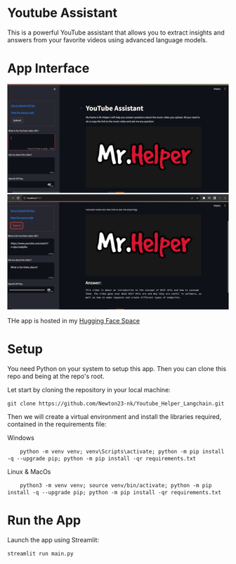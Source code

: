 # Youtube Assistant
This is a powerful YouTube assistant that allows you to extract insights and answers from your favorite videos using advanced language models.

# App Interface
![Interface](Images/Interface.png)
![Interface](Images/Output.png)

THe app is hosted in my [Hugging Face Space](https://huggingface.co/spaces/NewtonKimathi/Youtube_Assistant/tree/main)


# Setup
You need Python on your system to setup this app. Then you can clone this repo and being at the repo's root.

Let start by cloning the repository in your local machine:

``````
git clone https://github.com/Newton23-nk/Youtube_Helper_Langchain.git
``````
Then we will create a virtual environment and install the libraries required, contained in the requirements file:

Windows
``````
    python -m venv venv; venv\Scripts\activate; python -m pip install -q --upgrade pip; python -m pip install -qr requirements.txt 
``````

Linux & MacOs
``````
    python3 -m venv venv; source venv/bin/activate; python -m pip install -q --upgrade pip; python -m pip install -qr requirements.txt
``````  

# Run the App
Launch the app using Streamlit:
``````
streamlit run main.py
``````
